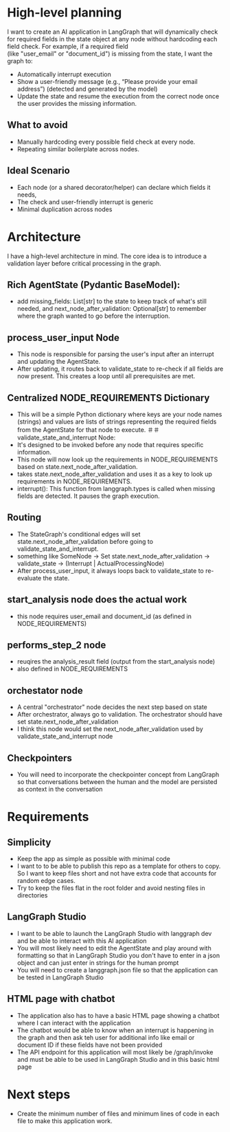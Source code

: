 # High-level planning
I want to create an AI application in LangGraph that will dynamically check for required fields in the state object at any node without hardcoding each field check. For example, if a required field (like "user_email" or "document_id") is missing from the state, I want the graph to:
- Automatically interrupt execution
- Show a user-friendly message (e.g., “Please provide your email address”) (detected and generated by the model)
- Update the state and resume the execution from the correct node once the user provides the missing information.

## What to avoid
- Manually hardcoding every possible field check at every node.
- Repeating similar boilerplate across nodes.

## Ideal Scenario
- Each node (or a shared decorator/helper) can declare which fields it needs,
- The check and user-friendly interrupt is generic
- Minimal duplication across nodes

# Architecture
I have a high-level architecture in mind. The core idea is to introduce a validation layer before critical processing in the graph.

## Rich AgentState (Pydantic BaseModel): 
- add missing_fields: List[str] to the state to keep track of what's still needed, and next_node_after_validation: Optional[str] to remember where the graph wanted to go before the interruption.
## process_user_input Node
- This node is responsible for parsing the user's input after an interrupt and updating the AgentState.
- After updating, it routes back to validate_state to re-check if all fields are now present. This creates a loop until all prerequisites are met.
## Centralized NODE_REQUIREMENTS Dictionary
- This will be a simple Python dictionary where keys are your node names (strings) and values are lists of strings representing the required fields from the AgentState for that node to execute.
＃＃validate_state_and_interrupt Node: 
- It's designed to be invoked before any node that requires specific information. 
- This node will now look up the requirements in NODE_REQUIREMENTS based on state.next_node_after_validation.
- takes state.next_node_after_validation and uses it as a key to look up requirements in NODE_REQUIREMENTS.
- interrupt(): This function from langgraph.types is called when missing fields are detected. It pauses the graph execution.
## Routing
- The StateGraph's conditional edges will set state.next_node_after_validation before going to validate_state_and_interrupt.
- something like SomeNode -> Set state.next_node_after_validation -> validate_state -> (Interrupt | ActualProcessingNode)
- After process_user_input, it always loops back to validate_state to re-evaluate the state.
## start_analysis node does the actual work
- this node requires user_email and document_id (as defined in NODE_REQUIREMENTS)
## performs_step_2 node 
- reuqires the analysis_result field (output from the start_analysis node)
- also defined in NODE_REQUIREMENTS
## orchestator node
- A central "orchestrator" node decides the next step based on state
- After orchestrator, always go to validation. The orchestrator should have set state.next_node_after_validation
- I think this node would set the next_node_after_validation used by validate_state_and_interrupt node
## Checkpointers
- You will need to incorporate the checkpointer concept from LangGraph so that conversations between the human and the model are persisted as context in the conversation


# Requirements

## Simplicity
- Keep the app as simple as possible with minimal code
- I want to to be able to publish this repo as a template for others to copy. So I want to keep files short and not have extra code that accounts for random edge cases.
- Try to keep the files flat in the root folder and avoid nesting files in directories

## LangGraph Studio
- I want to be able to launch the LangGraph Studio with langgraph dev and be able to interact with this AI application
- You will most likely need to edit the AgentState and play around with formatting so that in LangGraph Studio you don't have to enter in a json object and can just enter in strings for the human prompt
- You will need to create a langgraph.json file so that the application can be tested in LangGraph Studio

## HTML page with chatbot
- The application also has to have a basic HTML page showing a chatbot where I can interact with the application
- The chatbot would be able to know when an interrupt is happening in the graph and then ask teh user for additional info like email or document ID if these fields have not been provided
- The API endpoint for this application will most likely be /graph/invoke and must be able to be used in LangGraph Studio and in this basic html page

# Next steps
- Create the minimum number of files and minimum lines of code in each file to make this application work.